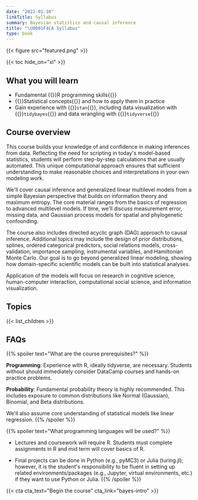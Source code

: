 ```yaml
---
date: "2022-01-10"
linkTitle: Syllabus
summary: Bayesian statistics and causal inference
title: "\U0001F4CA Syllabus"
type: book
---
```


{{< figure src="featured.png" >}}

{{< toc hide_on="xl" >}}

## What you will learn

- Fundamental {{<hl>}}R programming skills{{</hl>}}
- {{<hl>}}Statistical concepts{{</hl>}} and how to apply them in practice
- Gain experience with {{<hl>}}`stan`{{</hl>}}, including data visualization with {{<hl>}}`tidybayes`{{</hl>}} and data wrangling with {{<hl>}}`tidyverse`{{</hl>}}

## Course overview

This course builds your knowledge of and confidence in making inferences from data. Reflecting the need for scripting in today's model-based statistics, students will perform step-by-step calculations that are usually automated. This unique computational approach ensures that sufficient understanding to make reasonable choices and interpretations in your own modeling work.

We'll cover causal inference and generalized linear multilevel models from a simple Bayesian perspective that builds on information theory and maximum entropy. The core material ranges from the basics of regression to advanced multilevel models. If time, we'll discuss measurement error, missing data, and Gaussian process models for spatial and phylogenetic confounding.

The course also includes directed acyclic graph (DAG) approach to causal inference. Additional topics may include the design of prior distributions, splines, ordered categorical predictors, social relations models, cross-validation, importance sampling, instrumental variables, and Hamiltonian Monte Carlo. Our goal is to go beyond generalized linear modeling, showing how domain-specific scientific models can be built into statistical analyses.

Application of the models will focus on research in cognitive science, human-computer interaction, computational social science, and information visualization. 

## Topics

{{< list_children >}}

## FAQs

{{% spoiler text="What are the course prerequisites?" %}}

**Programming**: Experience with R, ideally tidyverse, are necessary. Students without should immediately consider DataCamp courses and hands-on practice problems. 

**Probability**: Fundamental probability theory is highly recommended. This includes exposure to common distributions like Normal (Gaussian), Binomial, and Beta distributions. 

We'll also assume core understanding of statistical models like linear regression.
{{% /spoiler %}}

{{% spoiler text="What programming languages will be used?" %}}
- Lectures and coursework will require R. Students must complete assignments in R and mid term will cover basics of R. 

- Final projects can be done in Python (e.g., pyMC3) or Julia (turing.jl); however, it is the student's responsibility to be fluent in setting up related environments/packages (e.g., Jupyter, virtual environments, etc.) if they want to use Python or Julia.
{{% /spoiler %}}

{{< cta cta_text="Begin the course" cta_link="bayes-intro" >}}
